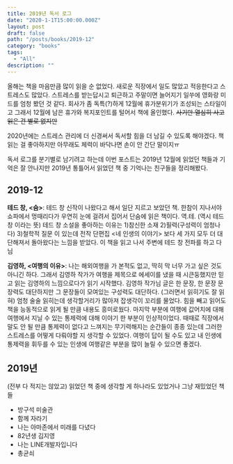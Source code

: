 ```yaml
---
title: 2019년 독서 로그
date: "2020-1-1T15:00:00.000Z"
layout: post
draft: false
path: "/posts/books/2019-12"
category: "books"
tags: 
  - "All"
description: ""
---
```



올해는 책을 마음만큼 많이 읽을 순 없었다. 새로운 직장에서 일도 많았고 적응한다고 스트레스도 많았다. 스트레스를 받는답시고 퇴근하고 주말이면 늘어지기 일쑤에 영화랑 미드를 엄청 봤던 것 같다. 회사가 좀 독특(?)하게 12월에 휴가분위기가 조성되는 스타일이고 그래서 12월에 남은 휴가와 복지포인트를 털어서 책에 올인했다. ~~사기만 열심히 사고 읽은 건 별로 없지만~~ 

2020년에는 스트레스 관리에 더 신경써서 독서할 힘을 더 남길 수 있도록 해야겠다. 책 읽는 걸 좋아하지만 아무래도 체력이 바닥나면 손이 안 간단 말이지ㅠ 

독서 로그를 분기별로 남기려고 하는데 이번 포스트는 2019년 12월에 읽었던 책들과 기억은 잘 안나지만 2019년 통틀어서 읽었던 책 중 기억나는 친구들을 정리해봤다.

## 2019-12

**테드 창, <숨>**: 테드 창 신작이 나왔다고 해서 일단 지르고 보았던 책. 한참이 지나서야 쇼파에서 멍때리다가 우연히 눈에 걸려서 집어서 단숨에 읽은 책이다. 역.테. (역시 테드 창 이라는 뜻) 테드 창 소설을 좋아하는 이유는 1)참신한 소재 2)필력(구성력이 엄청나다) 3)철학적 질문 이 있는데 전작 단편집 <네 인생의 이야기> 보다 세 가지 모두 더 대단해져서 돌아왔다는 느낌을 받았다. 이 책을 읽고 나서 주변에 테드 창 전파를 하고 다님

**김영하, <여행의 이유>**: 나는 해외여행을 가 본적도 없고, 딱히 막 너무 가고 싶은 것도 아니긴 하다. 그래서 김영하 작가가 여행을 제목으로 에세이를 냈을 때 시큰둥했지만 믿고 읽는 김영하의 느낌으로다가 읽기 시작했다. 김영하 작가님 글은 한 문장, 한 문장 문장력도 대단하지만 그 문장들이 모여있는 구성력도 대단하다. (그러면서 읽히기도 잘 읽혀) 엄청 술술 읽히는데 생각할거리가 많아져 잡생각이 꼬리를 물었다. 힘을 빼고 읽어도 책을 능동적으로 읽게 될 만큼 내용도 흥미로웠다. 마지막 부분에 여행에 값어치에 대해 여행에서 지닐 수 있는 통제력에 대해 이야기 한 부분이 인상적이었다. 때때로 직장에서 말도 안 될 만큼 통제력이 없다고 느껴지는 무기력해지는 순간들이 종종 있는데 그러한 스트레스를 어떻게 다뤄야할 지 생각할 수 있었다. 여행이 답이 될 수도 있고 내 인생에 통제력을 휘두를 수 있는 인생에 여행같은 부분을 많이 늘릴 수 있으면 좋겠다.

## 2019년

(전부 다 적지는 않았고) 읽었던 책 중에 생각할 게 하나라도 있었거나 그냥 재밌었던 책들

- 방구석 미술관
- 함께 자라기
- 나는 아마존에서 미래를 다녔다
- 82년생 김지영
- 나는 LINE개발자입니다
- 총균쇠
